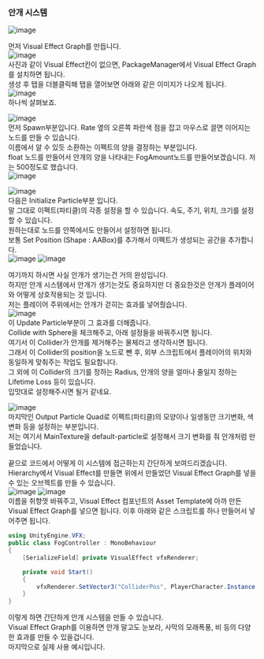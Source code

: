 ### 안개 시스템    
![image](https://github.com/user-attachments/assets/baf69096-beee-47af-9437-78b391321277)

먼저 Visual Effect Graph를 만듭니다.    
![image](https://github.com/user-attachments/assets/913f0987-a35b-448a-b014-1b0e7d02cb5a)    
사진과 같이 Visual Effect칸이 없으면, PackageManager에서 Visual Effect Graph를 설치하면 됩니다.    
생성 후 탭을 더블클릭해 탭을 열어보면 아래와 같은 이미지가 나오게 됩니다.    
![image](https://github.com/user-attachments/assets/256d8354-2a8f-4d4b-ae9d-4fd479183c83)    
하나씩 살펴보죠.    

![image](https://github.com/user-attachments/assets/493fcbeb-0530-45fa-8695-d778f3f3c8e9)    
먼저 Spawn부분입니다. Rate 옆의 오른쪽 파란색 점을 잡고 마우스로 끌면 이어지는 노드를 만들 수 있습니다.    
이름에서 알 수 있듯 소환하는 이펙트의 양을 결정하는 부분입니다.    
float 노드를 만들어서 안개의 양을 나타내는 FogAmount노드를 만들어보겠습니다. 저는 500정도로 했습니다.    
![image](https://github.com/user-attachments/assets/615ec5fe-4c4f-4753-9e91-a0c4af29271d)    

![image](https://github.com/user-attachments/assets/3bce9802-f136-4d35-8d3e-fed2c67ad879)    
다음은 Initialize Particle부분 입니다.    
말 그대로 이펙트(파티클)의 각종 설정을 할 수 있습니다. 속도, 주기, 위치, 크기를 설정할 수 있습니다.    
원하는대로 노드를 안쪽에서도 만들어서 설정하면 됩니다.    
보통 Set Position (Shape : AABox)를 추가해서 이펙트가 생성되는 공간을 추가합니다.    
![image](https://github.com/user-attachments/assets/c7d66180-cdbd-4536-81e8-cdea3b5c2de2)
![image](https://github.com/user-attachments/assets/8fab5e5d-9815-4f0e-ac63-3082fc8da53e)


여기까지 하시면 사실 안개가 생기는건 거의 완성입니다.    
하지만 안개 시스템에서 안개가 생기는것도 중요하지만 더 중요한것은 안개가 플레이어와 어떻게 상호작용되는 것 입니다.    
저는 플레이어 주위에서는 안개가 걷히는 효과를 넣어줬습니다.    
![image](https://github.com/user-attachments/assets/a797fca1-34ef-450d-b97e-4fedc776a17a)    
이 Update Particle부분이 그 효과를 더해줍니다.    
Collide with Sphere을 체크해주고, 아래 설정들을 바꿔주시면 됩니다.    
여기서 이 Collider가 안개를 제거해주는 물체라고 생각하시면 됩니다.    
그래서 이 Collider의 position을 노드로 뺀 후, 외부 스크립트에서 플레이어의 위치와 동일하게 맞춰주는 작업도 필요합니다.    
그 외에 이 Collider의 크기를 정하는 Radius, 안개의 양을 얼마나 줄일지 정하는 Lifetime Loss 등이 있습니다.    
입맛대로 설정해주시면 될거 같네요.    

![image](https://github.com/user-attachments/assets/25880434-6625-4cf0-bf76-f94fe73e1218)    
마지막인 Output Particle Quad로 이펙트(파티클)의 모양이나 일생동안 크기변화, 색변화 등을 설정하는 부분입니다.    
저는 여기서 MainTexture을 default-particle로 설정해서 크기 변화를 줘 안개처럼 만들었습니다.    



끝으로 코드에서 어떻게 이 시스템에 접근하는지 간단하게 보여드리겠습니다.    
Hierarchy에서 Visual Effect를 만들면 위에서 만들었던 Visual Effect Graph를 넣을 수 있는 오브젝트를 만들 수 있습니다.    
![image](https://github.com/user-attachments/assets/39ea3496-6807-40c8-84c5-4ed7295c30e5)
![image](https://github.com/user-attachments/assets/eb948cc1-c242-4437-a011-877a0f4dd88d)    
이름을 취향껏 바꿔주고, Visual Effect 컴포넌트의 Asset Template에 아까 만든 Visual Effect Graph를 넣으면 됩니다.
이후 아래와 같은 스크립트를 하나 만들어서 넣어주면 됩니다.    

```csharp
using UnityEngine.VFX;
public class FogController : MonoBehaviour
{
    [SerializeField] private VisualEffect vfxRenderer;

    private void Start()
    {
        vfxRenderer.SetVector3("ColliderPos", PlayerCharacter.Instance.transform.position);
    }
}
```

이렇게 하면 간단하게 안개 시스템을 만들 수 있습니다.    
Visual Effect Graph를 이용하면 안개 말고도 눈보라, 사막의 모래폭풍, 비 등의 다양한 효과를 만들 수 있을겁니다.    
마지막으로 실제 사용 예시입니다.    
